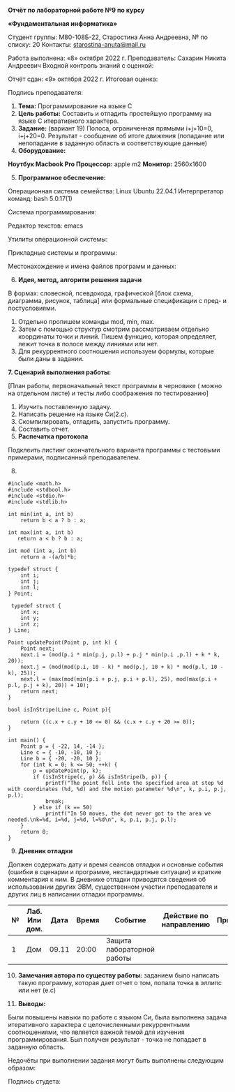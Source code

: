 **Отчёт по лабораторной работе №9 по курсу** 

**«Фундаментальная информатика»** 

Студент группы: М80-108Б-22, Старостина Анна Андреевна, № по списку: 20 Контакты: <starostina-anuta@mail.ru> 

Работа выполнена: «8» октября 2022 г. Преподаватель: Сахарин Никита Андреевич Входной контроль знаний с оценкой: 

Отчёт сдан: «9» октября 2022 г. Итоговая оценка: 

Подпись преподавателя:    

1. **Тема:** Программирование на языке С 
1. **Цель  работы:**  Составить  и  отладить  простейшую  программу  на  языке  С итеративного характера. 
1. **Задание:**  (вариант  19)  Полоса,  ограниченная  прямыми  i+j+10=0,  i+j+20=0. Результат  -  сообщение  об  итоге  движения  (попадание  или  непопадание  в заданную область и соответствующие данные) 
1. **Оборудование:**  

**Ноутбук Macbook Pro  Процессор:** apple m2  **Монитор:** 2560х1600 

5. **Программное обеспечение:**  

Операционная система семейства: Linux Ubuntu 22.04.1 Интерпретатор команд: bash 5.0.17(1) 

Система программирования:  

Редактор текстов: emacs 

Утилиты операционной системы: 

Прикладные системы и программы:  

Местонахождение и имена файлов программ и данных: 

6. **Идея, метод, алгоритм решения задачи** 

В  формах:  словесной,  псевдокода,  графической  [блок  схема,  диаграмма,  рисунок, таблица] или формальные спецификации с пред- и постусловиями. 

1. Отдельно пропишем команды mod, min, max. 
1. Затем с помощью структур смотрим рассматриваем отдельно координаты точки и линий. Пишем функцию, которая определяет, лежит точка в полосе между линиями или нет.
3. Для рекуррентного соотношения используем формулы, которые были даны в задании.

**7. Сценарий выполнения работы:** 

[План работы, первоначальный текст программы в черновике ( можно на отдельном листе) и тесты либо соображения по тестированию] 

1. Изучить поставленную задачу. 
1. Написать решение на языке Си(2.c). 
1. Скомпилировать, отладить, запустить программу. 
1. Составить отчет. 
8. **Распечатка протокола**  

Подклеить  листинг  окончательного  варианта  программы  с  тестовыми  примерами, подписанный преподавателем. 

8. 
```
#include <math.h>
#include <stdbool.h>
#include <stdio.h>
#include <stdlib.h>

int min(int a, int b) 
    return b < a ? b : a;

int max(int a, int b) 
   return a < b ? b : a;
   
int mod (int a, int b)
    return a -(a/b)*b;

typedef struct {
    int i;
    int j;
    int l;
} Point;

 typedef struct {
    int x;
    int y;
    int z;
} Line;

Point updatePoint(Point p, int k) {
    Point next;
    next.i = (mod(p.i * min(p.j, p.l) + p.j * min(p.i ,p.l) + k * k, 20));
    next.j = (mod(mod(p.i, 10 - k) * mod(p.j, 10 + k) * mod(p.l, 10 - k), 25));
    next.l = (max(mod(min(p.i + p.j, p.i + p.l), 25), mod(max(p.i + p.l, p.j + k), 20)) + 10);
    return next;
}

bool isInStripe(Line c, Point p){
	
    return ((c.x + c.y + 10 <= 0) && (c.x + c.y + 20 >= 0));
}

int main() {
    Point p = { -22, 14, -14 };
    Line c = { -10, -10, 10 };
    Line b = { -20, -20, 10 };
    for (int k = 0; k <= 50; ++k) {
        p = updatePoint(p, k);
        if (isInStripe(c, p) && isInStripe(b, p)) {
            printf("The point fell into the specified area at step %d with coordinates (%d, %d) and the motion parameter %d\n", k, p.i, p.j, p.l);
            break;
        } else if (k == 50)
            printf("In 50 moves, the dot never got to the area we needed.\nk=%d, i=%d, j=%d, l=%d\n", k, p.i, p.j, p.l);
    }
    return 0;
}
```

9. **Дневник отладки** 

Должен  содержать  дату  и  время  сеансов  отладки  и  основные  события  (ошибки  в сценарии и программе, нестандартные ситуации) и краткие комментария к ним. В дневнике отладки приводятся сведения об использовании других ЭВМ, существенном участии преподавателя и других лиц в написании отладки программы. 

|**№**|**Лаб. Или дом.**|**Дата**|**Время**|**Событие**|**Действие по направлению**|**Примечание**|
| - | - | - | - | - | - | - |
|1|Дом|09.11|20:00|Защита лабораторной работы|||
10. **Замечания автора по существу работы:** 
заданием было написать такую программу, которая дает отчет о том, попала точка в эллипс или нет (e.c)

10. **Выводы:** 

Были повышены навыки по работе с языком Си, была выполнена задача итеративного характера с целочисленными рекуррентными соотношениями, что является важной темой для изучения программирования. Был получен результат - точка не попадает в заданную область.

Недочёты при выполнении задания могут быть выполнены следующим образом: 

Подпись студета: 
